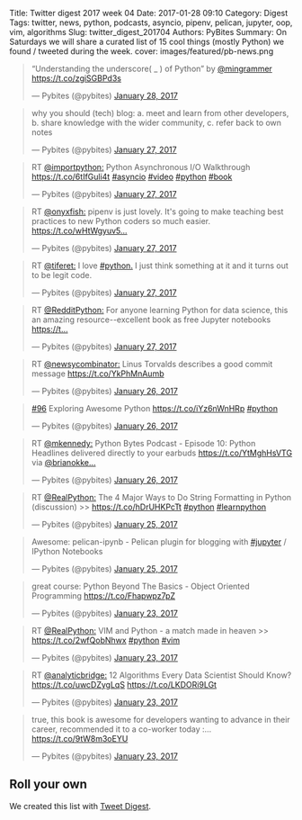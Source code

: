 Title: Twitter digest 2017 week 04
Date: 2017-01-28 09:10
Category: Digest
Tags: twitter, news, python, podcasts, asyncio, pipenv, pelican, jupyter, oop, vim, algorithms
Slug: twitter_digest_201704
Authors: PyBites
Summary: On Saturdays we will share a curated list of 15 cool things (mostly Python) we found / tweeted during the week. 
cover: images/featured/pb-news.png

<blockquote class="twitter-tweet"><p>“Understanding the underscore( _ ) of Python” by <a href="https://twitter.com/@mingrammer" target="_blank">@mingrammer</a> <a href="https://t.co/zgiSGBPd3s" title="https://t.co/zgiSGBPd3s" target="_blank">https://t.co/zgiSGBPd3s</a></p>— Pybites (@pybites) <a href="https://twitter.com/pybites/status/825246821085802496" data-datetime="2017-01-28T07:39:09+00:00">January 28, 2017</a></blockquote>

<blockquote class="twitter-tweet"><p>why you should (tech) blog: a. meet and learn from other developers, b. share knowledge with the wider community, c. refer back to own notes</p>— Pybites (@pybites) <a href="https://twitter.com/pybites/status/825098194254184448" data-datetime="2017-01-27T21:48:33+00:00">January 27, 2017</a></blockquote>

<blockquote class="twitter-tweet"><p>RT <a href="https://twitter.com/@importpython:" target="_blank">@importpython:</a> Python Asynchronous I/O Walkthrough <a href="https://t.co/6tIfGuli4t" title="https://t.co/6tIfGuli4t" target="_blank">https://t.co/6tIfGuli4t</a> <a href="https://twitter.com/search/#asyncio" target="_blank">#asyncio</a> <a href="https://twitter.com/search/#video" target="_blank">#video</a> <a href="https://twitter.com/search/#python" target="_blank">#python</a> <a href="https://twitter.com/search/#book" target="_blank">#book</a></p>— Pybites (@pybites) <a href="https://twitter.com/pybites/status/825090537959149568" data-datetime="2017-01-27T21:18:08+00:00">January 27, 2017</a></blockquote>

<blockquote class="twitter-tweet"><p>RT <a href="https://twitter.com/@onyxfish:" target="_blank">@onyxfish:</a> pipenv is just lovely. It's going to make teaching best practices to new Python coders so much easier. <a href="https://t.co/wHtWgyuv5…" title="https://t.co/wHtWgyuv5…" target="_blank">https://t.co/wHtWgyuv5…</a></p>— Pybites (@pybites) <a href="https://twitter.com/pybites/status/825090382576889860" data-datetime="2017-01-27T21:17:31+00:00">January 27, 2017</a></blockquote>

<blockquote class="twitter-tweet"><p>RT <a href="https://twitter.com/@tiferet:" target="_blank">@tiferet:</a> I love <a href="https://twitter.com/search/#python." target="_blank">#python.</a> I just think something at it and it turns out to be legit code.</p>— Pybites (@pybites) <a href="https://twitter.com/pybites/status/824900745656807424" data-datetime="2017-01-27T08:43:58+00:00">January 27, 2017</a></blockquote>

<blockquote class="twitter-tweet"><p>RT <a href="https://twitter.com/@RedditPython:" target="_blank">@RedditPython:</a> For anyone learning Python for data science, this an amazing resource--excellent book as free Jupyter notebooks <a href="https://t…" title="https://t…" target="_blank">https://t…</a></p>— Pybites (@pybites) <a href="https://twitter.com/pybites/status/824900665608507393" data-datetime="2017-01-27T08:43:39+00:00">January 27, 2017</a></blockquote>

<blockquote class="twitter-tweet"><p>RT <a href="https://twitter.com/@newsycombinator:" target="_blank">@newsycombinator:</a> Linus Torvalds describes a good commit message <a href="https://t.co/YkPhMnAumb" title="https://t.co/YkPhMnAumb" target="_blank">https://t.co/YkPhMnAumb</a></p>— Pybites (@pybites) <a href="https://twitter.com/pybites/status/824704323548545028" data-datetime="2017-01-26T19:43:27+00:00">January 26, 2017</a></blockquote>

<blockquote class="twitter-tweet"><p><a href="https://twitter.com/search/#96" target="_blank">#96</a> Exploring Awesome Python <a href="https://t.co/iYz6nWnHRp" title="https://t.co/iYz6nWnHRp" target="_blank">https://t.co/iYz6nWnHRp</a> <a href="https://twitter.com/search/#python" target="_blank">#python</a></p>— Pybites (@pybites) <a href="https://twitter.com/pybites/status/824542432301715456" data-datetime="2017-01-26T09:00:09+00:00">January 26, 2017</a></blockquote>

<blockquote class="twitter-tweet"><p>RT <a href="https://twitter.com/@mkennedy:" target="_blank">@mkennedy:</a> Python Bytes Podcast - Episode 10: Python Headlines delivered directly to your earbuds <a href="https://t.co/YtMghHsVTG" title="https://t.co/YtMghHsVTG" target="_blank">https://t.co/YtMghHsVTG</a> via <a href="https://twitter.com/@brianokke…" target="_blank">@brianokke…</a></p>— Pybites (@pybites) <a href="https://twitter.com/pybites/status/824525211194314752" data-datetime="2017-01-26T07:51:43+00:00">January 26, 2017</a></blockquote>

<blockquote class="twitter-tweet"><p>RT <a href="https://twitter.com/@RealPython:" target="_blank">@RealPython:</a> The 4 Major Ways to Do String Formatting in Python (discussion) &gt;&gt; <a href="https://t.co/hDrUHKPcTt" title="https://t.co/hDrUHKPcTt" target="_blank">https://t.co/hDrUHKPcTt</a> <a href="https://twitter.com/search/#python" target="_blank">#python</a> <a href="https://twitter.com/search/#learnpython" target="_blank">#learnpython</a></p>— Pybites (@pybites) <a href="https://twitter.com/pybites/status/824291275373481984" data-datetime="2017-01-25T16:22:09+00:00">January 25, 2017</a></blockquote>

<blockquote class="twitter-tweet"><p>Awesome: pelican-ipynb - Pelican plugin for blogging with <a href="https://twitter.com/search/#jupyter" target="_blank">#jupyter</a> / IPython Notebooks</p>— Pybites (@pybites) <a href="https://twitter.com/pybites/status/824247744361627649" data-datetime="2017-01-25T13:29:10+00:00">January 25, 2017</a></blockquote>

<blockquote class="twitter-tweet"><p>great course: Python Beyond The Basics - Object Oriented Programming <a href="https://t.co/Fhapwpz7pZ" title="https://t.co/Fhapwpz7pZ" target="_blank">https://t.co/Fhapwpz7pZ</a></p>— Pybites (@pybites) <a href="https://twitter.com/pybites/status/823640943421259776" data-datetime="2017-01-23T21:17:58+00:00">January 23, 2017</a></blockquote>

<blockquote class="twitter-tweet"><p>RT <a href="https://twitter.com/@RealPython:" target="_blank">@RealPython:</a> VIM and Python - a match made in heaven &gt;&gt; <a href="https://t.co/2wfQobNhwx" title="https://t.co/2wfQobNhwx" target="_blank">https://t.co/2wfQobNhwx</a> <a href="https://twitter.com/search/#python" target="_blank">#python</a> <a href="https://twitter.com/search/#vim" target="_blank">#vim</a></p>— Pybites (@pybites) <a href="https://twitter.com/pybites/status/823593679587864576" data-datetime="2017-01-23T18:10:09+00:00">January 23, 2017</a></blockquote>

<blockquote class="twitter-tweet"><p>RT <a href="https://twitter.com/@analyticbridge:" target="_blank">@analyticbridge:</a> 12 Algorithms Every Data Scientist Should Know? 
<a href="https://t.co/uwcDZygLqS" title="https://t.co/uwcDZygLqS" target="_blank">https://t.co/uwcDZygLqS</a> <a href="https://t.co/LKDORi9LGt" title="https://t.co/LKDORi9LGt" target="_blank">https://t.co/LKDORi9LGt</a></p>— Pybites (@pybites) <a href="https://twitter.com/pybites/status/823593277702205440" data-datetime="2017-01-23T18:08:33+00:00">January 23, 2017</a></blockquote>

<blockquote class="twitter-tweet"><p>true, this book is awesome for developers wanting to advance in their career, recommended it to a co-worker today :… <a href="https://t.co/9tW8m3oEYU" title="https://t.co/9tW8m3oEYU" target="_blank">https://t.co/9tW8m3oEYU</a></p>— Pybites (@pybites) <a href="https://twitter.com/pybites/status/823592641115918336" data-datetime="2017-01-23T18:06:01+00:00">January 23, 2017</a></blockquote>

## Roll your own

We created this list with [Tweet Digest](http://projects.bobbelderbos.com/tweetdigest/).
